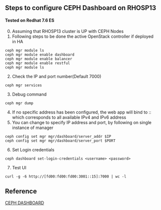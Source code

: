 ## Steps to configure CEPH Dashboard on RHOSP13
#### Tested on Redhat 7.6 ES
0) Assuming that RHOSP13 cluster is UP with CEPH Nodes
1) Following steps to be done the active OpenStack controller if deployed in HA
```
ceph mgr module ls
ceph mgr module enable dashboard
ceph mgr module enable balancer
ceph mgr module enable restful
ceph mgr module ls
```
2) Check the IP and port number(Default 7000)
```
ceph mgr services
```
3) Debug command
```
ceph mgr dump
```
4) If no specific address has been configured, the web app will bind to ::
   which corresponds to all available IPv4 and IPv6 address
5) You can change to specify IP address and port, by following on single instance
   of manager
```
ceph config set mgr mgr/dashboard/server_addr $IP
ceph config set mgr mgr/dashboard/server_port $PORT
```
6) Set Login credentials
```
ceph dashboard set-login-credentials <username> <password>
```
7) Test UI
```
curl -g -6 http://[fd00:fd00:fd00:3001::15]:7000 | wc -l
```

## Reference
[CEPH DASHBOARD](http://docs.ceph.com/docs/mimic/mgr/dashboard/)

